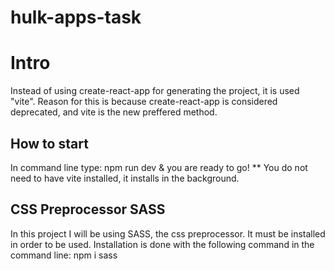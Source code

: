 # hulk-apps-task

# Intro
Instead of using create-react-app for generating the project, it is used "vite". Reason for this is because create-react-app
is considered deprecated, and vite is the new preffered method.

## How to start
In command line type: npm run dev & you are ready to go!
** You do not need to have vite installed, it installs in the background.

## CSS Preprocessor SASS
In this project I will be using SASS, the css preprocessor. 
It must be installed in order to be used.
Installation is done with the following command in the command line: npm i sass